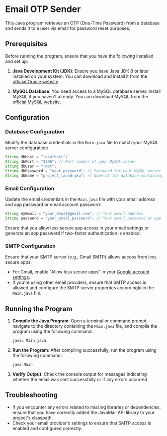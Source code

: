# Email OTP Sender

This Java program retrieves an OTP (One-Time Password) from a database and sends it to a user via email for password reset purposes.

## Prerequisites

Before running the program, ensure that you have the following installed and set up:

1. **Java Development Kit (JDK)**: Ensure you have Java JDK 8 or later installed on your system. You can download and install it from the [official Oracle website](https://www.oracle.com/java/technologies/javase-jdk15-downloads.html).

2. **MySQL Database**: You need access to a MySQL database server. Install MySQL if you haven't already. You can download MySQL from the [official MySQL website](https://dev.mysql.com/downloads/).

## Configuration

### Database Configuration

Modify the database credentials in the `Main.java` file to match your MySQL server configuration:

```java
String dbHost = "localhost";
String dbPort = "3306"; // Port number of your MySQL server
String dbUser = "root";
String dbPassword = "your_password"; // Password for your MySQL server
String dbName = "project_laundryku"; // Name of the database containing user information
```

### Email Configuration

Update the email credentials in the `Main.java` file with your email address and app password or email account password:

```java
String myEmail = "your_email@gmail.com"; // Your email address
String password = "your_email_password"; // Your email password or app password
```

Ensure that you allow less secure app access in your email settings or generate an app password if two-factor authentication is enabled.

### SMTP Configuration

Ensure that your SMTP server (e.g., Gmail SMTP) allows access from less secure apps:

- For Gmail, enable "Allow less secure apps" in your [Google account settings](https://myaccount.google.com/security).
- If you're using other email providers, ensure that SMTP access is allowed and configure the SMTP server properties accordingly in the `Main.java` file.

## Running the Program

1. **Compile the Java Program**: Open a terminal or command prompt, navigate to the directory containing the `Main.java` file, and compile the program using the following command:

   ```bash
   javac Main.java
   ```

2. **Run the Program**: After compiling successfully, run the program using the following command:

   ```bash
   java Main
   ```

3. **Verify Output**: Check the console output for messages indicating whether the email was sent successfully or if any errors occurred.

## Troubleshooting

- If you encounter any errors related to missing libraries or dependencies, ensure that you have correctly added the JavaMail API library to your project's classpath.
- Check your email provider's settings to ensure that SMTP access is enabled and configured correctly.
